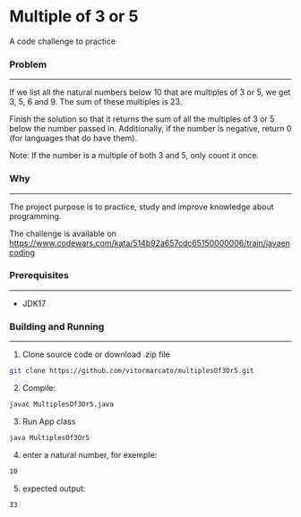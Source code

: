 # Multiple of 3 or 5

A code challenge to practice 

### Problem
---

If we list all the natural numbers below 10 that are multiples of 3 or 5, we get 3, 5, 6 and 9. The sum of these multiples is 23.

Finish the solution so that it returns the sum of all the multiples of 3 or 5 below the number passed in. Additionally, if the number is negative, return 0 (for languages that do have them).

Note: If the number is a multiple of both 3 and 5, only count it once.

### Why
---

The project purpose is to practice, study and improve knowledge about programming.

The challenge is available on https://www.codewars.com/kata/514b92a657cdc65150000006/train/javaencoding 

### Prerequisites
---

  - JDK17 
  
### Building and Running
---

  1. Clone source code or download .zip file
  
  ```sh
git clone https://github.com/vitormarcato/multiplesOf3Or5.git
```
  
  2. Compile: 
  

  ```sh
javac MultiplesOf3Or5.java
```

  3.  Run App class
  
  ```sh
java MultiplesOf3Or5
```

  4. enter a natural number, for exemple:
```sh
10
```

  5. expected output:
  ```sh
  33
  ```
